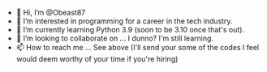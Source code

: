 - 👋 Hi, I’m @Obeast87
- 👀 I’m interested in programming for a career in the tech industry.
- 🌱 I’m currently learning Python 3.9 (soon to be 3.10 once that's out).
- 💞️ I’m looking to collaborate on ... I dunno? I'm still learning.
- 📫 How to reach me ... See above 
(I'll send your some of the codes I feel would deem worthy of your time if you're hiring)

<!---
Obeast87/Obeast87 is a ✨ special ✨ repository because its `README.md` (this file) appears on your GitHub profile.
You can click the Preview link to take a look at your changes.
--->
